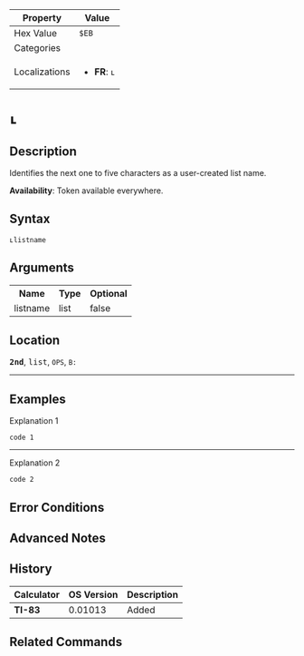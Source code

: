 | Property      | Value |
|---------------|-------|
| Hex Value     | `$EB`|
| Categories    | <ul></ul> |
| Localizations | <ul><li><b>FR</b>: `ʟ`</li></ul> |

# `ʟ`

## Description
Identifies the next one to five characters as a user-created list name.


<b>Availability</b>: Token available everywhere.

## Syntax
`ʟlistname`

## Arguments
<table>
<tr><th>Name</th><th>Type</th><th>Optional</th></tr>

<tr><td>listname</td><td>list</td><td>false</td></tr>

</table>

## Location
<tt><kbd><b>2nd</b></kbd></tt>, <kbd>list</kbd>, `OPS`, `B:`
<hr>

## Examples

Explanation 1
```ti-basic
code 1
```
---
Explanation 2
```ti-basic
code 2
```

## Error Conditions


## Advanced Notes


## History
| Calculator | OS Version | Description |
|------------|------------|-------------|
| <b>TI-83</b> | 0.01013 | Added |

## Related Commands

